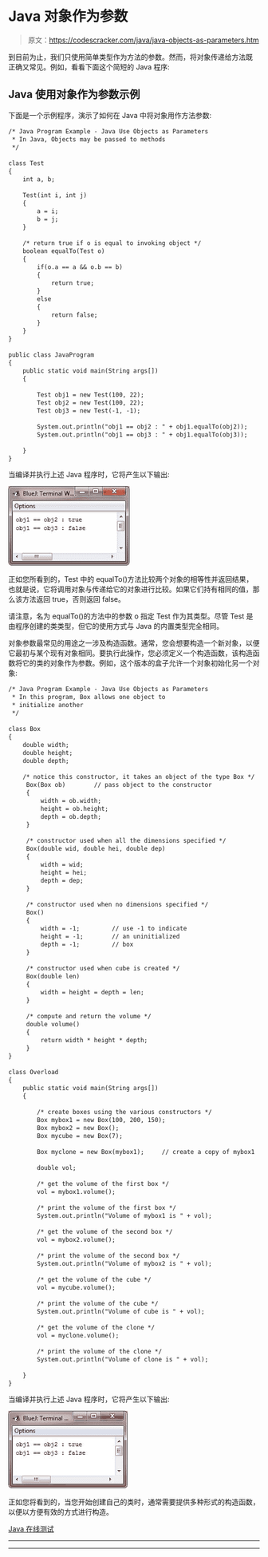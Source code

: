 # Java 对象作为参数

> 原文：<https://codescracker.com/java/java-objects-as-parameters.htm>

到目前为止，我们只使用简单类型作为方法的参数。然而，将对象传递给方法既 正确又常见。例如，看看下面这个简短的 Java 程序:

## Java 使用对象作为参数示例

下面是一个示例程序，演示了如何在 Java 中将对象用作方法参数:

```
/* Java Program Example - Java Use Objects as Parameters
 * In Java, Objects may be passed to methods
 */

class Test
{
    int a, b;

    Test(int i, int j)
    {
        a = i;
        b = j;
    }

    /* return true if o is equal to invoking object */
    boolean equalTo(Test o)
    {
        if(o.a == a && o.b == b)
        {
            return true;
        }
        else
        {
            return false;
        }
    }
}

public class JavaProgram
{   
    public static void main(String args[])
    {

        Test obj1 = new Test(100, 22);
        Test obj2 = new Test(100, 22);
        Test obj3 = new Test(-1, -1);

        System.out.println("obj1 == obj2 : " + obj1.equalTo(obj2));
        System.out.println("obj1 == obj3 : " + obj1.equalTo(obj3));

    }
}
```

当编译并执行上述 Java 程序时，它将产生以下输出:

![java object as parameter](img/a092cf5a308bcbae08650fc4e6e2d5cb.png)

正如您所看到的，Test 中的 equalTo()方法比较两个对象的相等性并返回结果，也就是说，它将调用对象与传递给它的对象进行比较。如果它们持有相同的值，那么该方法返回 true，否则返回 false。

请注意，名为 equalTo()的方法中的参数 o 指定 Test 作为其类型。尽管 Test 是由程序创建的类类型，但它的使用方式与 Java 的内置类型完全相同。

对象参数最常见的用途之一涉及构造函数。通常，您会想要构造一个新对象，以便它最初与某个现有对象相同。要执行此操作，您必须定义一个构造函数，该构造函数将它的类的对象作为参数。例如，这个版本的盒子允许一个对象初始化另一个对象:

```
/* Java Program Example - Java Use Objects as Parameters
 * In this program, Box allows one object to
 * initialize another 
 */

class Box
{
    double width;
    double height;
    double depth;

    /* notice this constructor, it takes an object of the type Box */
     Box(Box ob)        // pass object to the constructor
     {
         width = ob.width;
         height = ob.height;
         depth = ob.depth;
     }

     /* constructor used when all the dimensions specified */
     Box(double wid, double hei, double dep)
     {
         width = wid;
         height = hei;
         depth = dep;
     }

     /* constructor used when no dimensions specified */
     Box()
     {
         width = -1;         // use -1 to indicate
         height = -1;        // an uninitialized
         depth = -1;         // box
     }

     /* constructor used when cube is created */
     Box(double len)
     {
         width = height = depth = len;
     }

     /* compute and return the volume */
     double volume()
     {
         return width * height * depth;
     }
}

class Overload
{
    public static void main(String args[])
    {

        /* create boxes using the various constructors */
        Box mybox1 = new Box(100, 200, 150);
        Box mybox2 = new Box();
        Box mycube = new Box(7);

        Box myclone = new Box(mybox1);     // create a copy of mybox1

        double vol;

        /* get the volume of the first box */
        vol = mybox1.volume();

        /* print the volume of the first box */
        System.out.println("Volume of mybox1 is " + vol);

        /* get the volume of the second box */
        vol = mybox2.volume();

        /* print the volume of the second box */
        System.out.println("Volume of mybox2 is " + vol);

        /* get the volume of the cube */
        vol = mycube.volume();

        /* print the volume of the cube */
        System.out.println("Volume of cube is " + vol);

        /* get the volume of the clone */
        vol = myclone.volume();

        /* print the volume of the clone */
        System.out.println("Volume of clone is " + vol);

    }
}
```

当编译并执行上述 Java 程序时，它将产生以下输出:

![object as parameter in java](img/42863327dc3955fdaae8435de735aa49.png)

正如您将看到的，当您开始创建自己的类时，通常需要提供多种形式的构造函数，以便以方便有效的方式进行构造。

[Java 在线测试](/exam/showtest.php?subid=1)

* * *

* * *